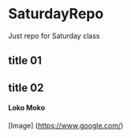 # SaturdayRepo
Just repo for Saturday class
## title 01
## title 02
#### Loko Moko
[Image] (https://www.google.com/)
